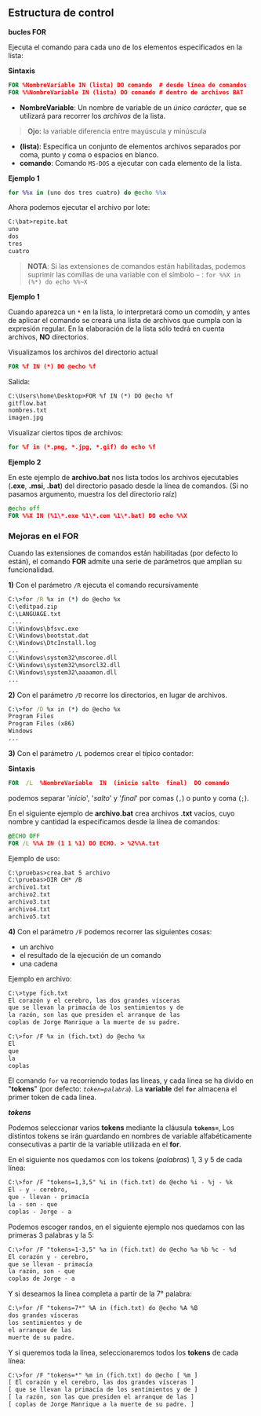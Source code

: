 ## Estructura de control

**bucles FOR**

Ejecuta el comando para cada uno de los elementos especificados en la lista:  

**Sintaxis**

```bat
FOR %NombreVariable IN (lista) DO comando  # desde línea de comandos
FOR %%NombreVariable IN (lista) DO comando # dentro de archivos BAT
```

- **NombreVariable**: Un nombre de variable de un *único carácter*, que se utilizará para recorrer los *archivos* de la lista.
> **Ojo:** la variable diferencia entre mayúscula y minúscula
- **(lista)**: Especifica un conjunto de elementos archivos separados por coma, punto y coma o espacios en blanco.
- **comando**: Comando `MS-DOS` a ejecutar con cada elemento de la lista.


**Ejemplo 1**

```bat
for %%x in (uno dos tres cuatro) do @echo %%x
```

Ahora podemos ejecutar el archivo por lote:

```txt
C:\bat>repite.bat
uno
dos
tres
cuatro
```

>**NOTA**: Si las extensiones de comandos están habilitadas, podemos suprimir las comillas de una variable con el símbolo `~` : `for %%X in (%*) do echo %%~X`

**Ejemplo 1**

Cuando aparezca un `*` en la lista, lo interpretará como un comodín, y antes de aplicar el comando se creará una lista de archivos que cumpla con la expresión regular. En la elaboración de la lista sólo tedrá en cuenta archivos, **NO** directorios.


Visualizamos los archivos del directorio actual

```cmd
FOR %f IN (*) DO @echo %f
```

Salida:

```txt
C:\Users\home\Desktop>FOR %f IN (*) DO @echo %f
gitflow.bat
nombres.txt
imagen.jpg
```

Visualizar ciertos tipos de archivos: 

```cmd
for %f in (*.png, *.jpg, *.gif) do echo %f
```

**Ejemplo 2**

En este ejemplo de **archivo.bat** nos lista todos los archivos ejecutables (**.exe**, **.msi**, **.bat**) del directorio pasado desde la línea de comandos. (Si no pasamos argumento, muestra los del directorio raíz)

```cmd
@echo off
FOR %%X IN (%1\*.exe %1\*.com %1\*.bat) DO echo %%X
```


### Mejoras en el FOR

Cuando las extensiones de comandos están habilitadas (por defecto lo están), el comando **FOR** admite una serie de parámetros que amplían su funcionalidad.

**1)** Con el parámetro `/R` ejecuta el comando recursivamente

```cmd
C:\>for /R %x in (*) do @echo %x
C:\editpad.zip
C:\LANGUAGE.txt
 ...
C:\Windows\bfsvc.exe
C:\Windows\bootstat.dat
C:\Windows\DtcInstall.log
...
C:\Windows\system32\mscoree.dll
C:\Windows\system32\msorcl32.dll
C:\Windows\system32\aaaamon.dll
...
```

**2)** Con el parámetro `/D` recorre los directorios, en lugar de archivos.


```cmd
C:\>for /D %x in (*) do @echo %x
Program Files
Program Files (x86)
Windows
...
```

**3)** Con el parámetro `/L` podemos crear el típico contador:

**Sintaxis**

```bat
FOR  /L  %NombreVariable  IN  (inicio salto  final)  DO comando
```

podemos separar '*inicio*', '*salto*' y '*final*' por comas (`,`) o punto y coma (`;`).

En el siguiente ejemplo de **archivo.bat** crea archivos **.txt** vacíos, cuyo nombre y cantidad la especificamos desde la línea de comandos: 

```cmd
@ECHO OFF
FOR /L %%A IN (1 1 %1) DO ECHO. > %2%%A.txt
```
Ejemplo de uso:

```txt
C:\pruebas>crea.bat 5 archivo
C:\pruebas>DIR CH* /B
archivo1.txt
archivo2.txt
archivo3.txt
archivo4.txt
archivo5.txt
```

**4)** Con el parámetro `/F` podemos recorrer las siguientes cosas:

- un archivo
- el resultado de la ejecución de un comando
- una cadena

Ejemplo en archivo:

```txt
C:\>type fich.txt
El corazón y el cerebro, las dos grandes vísceras
que se llevan la primacía de los sentimientos y de
la razón, son las que presiden el arranque de las
coplas de Jorge Manrique a la muerte de su padre.

C:\>for /F %x in (fich.txt) do @echo %x
El
que
la
coplas
```

El comando `for` va recorriendo todas las líneas, y cada línea se ha divido en "**tokens**" (por defecto: *`token=palabra`*). La **variable** del **`for`** almacena el primer token de cada línea.

***tokens***

Podemos seleccionar varios **tokens** mediante la cláusula **`tokens=`**, Los distintos tokens se irán guardando en nombres de variable alfabéticamente consecutivas a partir de la variable utilizada en el **for**.

En el siguiente nos quedamos con los tokens (*palabras*) 1, 3 y 5 de cada línea:

```txt
C:\>for /F "tokens=1,3,5" %i in (fich.txt) do @echo %i - %j - %k
El - y - cerebro,
que - llevan - primacía
la - son - que
coplas - Jorge - a
```

Podemos escoger randos, en el siguiente ejemplo nos quedamos con las primeras 3 palabras y la 5:

```txt
C:\>for /F "tokens=1-3,5" %a in (fich.txt) do @echo %a %b %c - %d
El corazón y - cerebro,
que se llevan - primacía
la razón, son - que
coplas de Jorge - a
```

Y si deseamos la línea completa a partir de la 7° palabra:

```txt
C:\>for /F "tokens=7*" %A in (fich.txt) do @echo %A %B
dos grandes vísceras
los sentimientos y de
el arranque de las
muerte de su padre.
```

Y si queremos toda la línea, seleccionaremos todos los **tokens** de cada línea:

```txt
C:\>for /F "tokens=*" %m in (fich.txt) do @echo [ %m ]
[ El corazón y el cerebro, las dos grandes vísceras ]
[ que se llevan la primacía de los sentimientos y de ]
[ la razón, son las que presiden el arranque de las ]
[ coplas de Jorge Manrique a la muerte de su padre. ]
```


